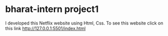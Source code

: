 # bharat-intern project1
I developed this Netflix website using Html, Css. To see this website click on this link http://127.0.0.1:5501/index.html
